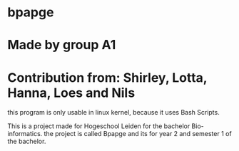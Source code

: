 # bpapge
# Made by group A1
# Contribution from: Shirley, Lotta, Hanna, Loes and Nils

this program is only usable in linux kernel, because it uses Bash Scripts.

This is a project made for Hogeschool Leiden for the bachelor Bio-informatics.
the project is called Bpapge and its for year 2 and semester 1 of the bachelor.